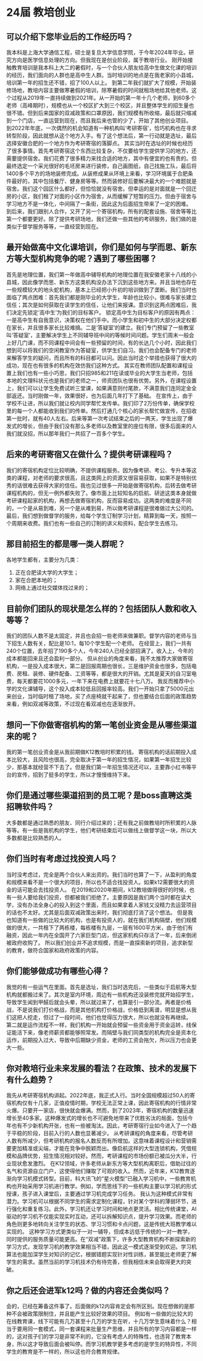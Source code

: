 # 24届 教培创业

## 可以介绍下您毕业后的工作经历吗？

我本科是上海大学通信工程，硕士是复旦大学信息学院，于今年2024年毕业。研究方向是医学信息处理的方向。但我现在是创业阶段，属于教培行业。
刚开始接触教育培训是我本科上大二的暑假时，与一个合伙人朋友给高中生做文化课的培训的经历，我们面向的人群也是高中生人群。当时培训的地点是在我老家的小县城，培训第一年的招生还不错，招了100人以上。
到第二年我们就扩大了规模，开始装修场地，教培内容主要做寒暑假的培训，除寒暑假的时间就租场地给其他老师。这个过程从2019年一直持续做到2021年。从一开始的第一年十几个老师，到60多个老师（高峰期时），规模也从一个校区扩大到三个校区，并且整体学生的招生量也很不错。但到后来国家的双减政策和口罩原因，我们规模有所收缩，最后就只缩减到一个门店，一直运营到现在，而且我后来也管的少了，开始了其他创业项目。
到2022年年底，一次偶然的机会知道有一种机构叫‘考研寄宿’，恰巧机构也在寻求转型阶段，因此就想从这个地方入手。有了这个想法后，第一行动就是选址，最后选择安徽合肥的一个地方作为考研寄宿的落脚点。
其实当时在选址的时候也经历了很多事情。首先考研寄宿这个东西比较复杂，不仅要给学生提供学习的地方，还需要提供宿舍。我们花费了很多精力来找合适的地方，其中有便宜的也有贵的。但最终选定一个采光很好的毛坯房来进行装修，自己画图纸，自己找施工队，最后将1400多个平方的场地装修完成。从装修成果从环境上来看，学习环境属于合肥条件最好的，其中包括餐厅、健身房等等。然而装修好后要解决最大的一个难题就是宿舍。我们这个园区什么都好，但恰恰就没有宿舍。但幸运的是对面就是一个回迁房的小区，我们租了对面的小区作为宿舍，从而缓解了短暂的压力。但由于宿舍与学习地方不是一体化，中间隔了一条街，因此这为后面招生带来了一定的困难。
到后来，我们跟别人合作，又开了另一个寄宿机构，所有的配套设施、宿舍等等比第一个都要更好。除了提供考研场地，我们还做一些其他的考研服务，我们做的是类似于督学服务等等，一直经营到现在。

## 最开始做高中文化课培训，你们是如何与学而思、新东方等大型机构竞争的呢？遇到了哪些困哪？

首先是地理位置，我们第一年做高中辅导机构的地理位置在我安徽老家十八线的小县城，因此像学而思、新东方这类机构没办法下沉到这些地方来。并且当地也存在一些规模较大的地头蛇机构，基本上已经把小升初的培训做到了垄断。我们当时也面临了两点困难：首先我们都是刚毕业的大学生，年龄也比较小，很难与家长建立信任；其次是如何获取在读学生的信任，让他们来报课。意识到这两点困难后，我们决定先锁定‘高中生’为我们的目标客户。
锁定高中生为目标客户的原因有两点：一是高中生有自我意识，决策权在他们手中。而小学生和初中生的大部分决定权都在家长，并且很多家长比较难搞。二是‘答疑室’的建立。我们专门预留了一些教室叫‘答疑室’，主要解决学生上不同辅导班中间的等候时间问题。学生们周末一般会上好几门课，而不同课程中间会有一些预留的时间，有的长达几个小时，因此我们想到可以将我们的空闲教室作为答疑室，供学生们自习。我们也会配备专门的老师来解答学生的疑问，而且所有的科目都可以问。因此当时这个举措也获得了很大的成功，现在也有很多的机构在效仿我们这种方式。
其实在教师团队配置和课程设置上我们也有一些小巧思，我们只招985和211在读或毕业的大学生当老师，包括本地的文理科状元也是我们的老师之一，师资团队也很有优势。另外，在课程设置上，我们可以让学生免费试听三堂课，如果满意则付尾款，不满意我们连同定金全部返还。当时刚做一年，效果很好，也为后面几年打下了基础。
在宣传上，由于学校不让进，所以我们就让校内同学帮忙发传单。我们印了2万份传单，确保学校里的每一个人都能收到我们的传单。然后打通几个核心的家长帮忙做宣传，在招收第一批时，就有40人左右。后来等第一次考试结束之后的一两天，学生出现了爆发式的增长，但由于我们没有那么多老师以及教室里的座位有限，很多后面来的人我们就没招，所以那年我们一共招了一百多个学生。

## 后来的考研寄宿又在做什么？提供考研课程吗？

我们的寄宿机构定位比较明确，不提供课程服务。因为像考研、考公、专升本等这类的课程，对老师的要求很高，且这类网上的资源又很容易获取，如果不是特别优秀的话很难去获得大家的信任。我也见过很多一开始是做寄宿机构，后转去做考研课程机构的，但无一例外都失败了。像市面上比较知名的启航、研途这类本身就做考研课程起家的机构，再想去做寄宿机构，反而容易成功。这两类的难度是不同的，一个是从易到难，另一个是从难到易，所以做考研课程是很难做过大公司的。
最后，我们想到做督学的服务，给每个学生订制学习计划，精算到每一天，按照一个周期来收费。我们也有一些自己的订制的讲义和资料，配合学生去练习。

## 那目前招生的都是哪一类人群呢？

各地学生都有，主要分为几类：

1. 正在合肥读大学的大学生；
2. 家在合肥本地的；
3. 网络上通过社交媒体找过来的；

## 目前你们团队的现状是怎么样的？包括团队人数和收入等等？

我们的团队人数不是太固定，并且也会招一些老师来做兼职。督学内容的老师与当下招生人数有关，配比是10:1，每10个学生配一个老师。
在经营上，我们一共有240个位置，去年招了190多个人，今年240人已经全部招满了。收入上，今年的成本都能回来且还会盈利一部分。
但从创业的角度来看，我不太推荐大家做寄宿机构，一是投入成本很大，第二是回报周期也很长，三是维护资金也很多，包括电费、房租、装修、硬件配备、工资等等，都是很大的开销。尤其是夏天的自习室电费，每天都要花1000多元，一年下来在电费上就要花十七八万。
我反而推荐中小学的文化课辅导，这个投入成本较低且回报率较高。我们一开始只拿了5000元出来创业，当时临时租了场地，买了点座椅就干起来了，但也要结合后面的政策趋势来看，例如双减等政策，不过现在看双减也在逐渐放开。

## 想问一下你做寄宿机构的第一笔创业资金是从哪些渠道来的呢？

我的第一笔创业资金是从我前期做K12教培时积累的钱。
寄宿机构的话前期投入成本比较大，且风险也很高，完全取决于第一年的招生情况，如果第一年招生比较少，那基本就经营不下去了。但是我们第一年招生情况还可以，主要靠小红书等平台的宣传，招到了挺多的学生，所以才慢慢维持下来。

## 你们是通过哪些渠道招到的员工呢？是boss直聘这类招聘软件吗？

大多数都是通过熟悉的朋友、同行介绍过来的；还有我之前做教培时所积累的人脉等等。有一些是我机构的学生，他们考研结束后可以做线上做督学这一块，所以大多数都是比较熟悉的人。

## 你们当时有考虑过找投资人吗？

当时没考虑过，完全是两个合伙人来出资的。我们当时也算了一下，从盈利的角度和规模来看不是一个很大的项目，所以也不适合找投资人。如果k12需要很大的资金的话可能会去找投资人。
在2019和2020年期间，k12教培做得很好的时候，也有一些人要给我们投资，但都被我们拒绝了。主要原因是我们两个当时都在读大学，没有办法全身心的投入到这个里面，而且如果拿着人家钱又没精力去运营项目的话也不太好。尤其是后面双减政策出来时，我们彻底打消了这个想法。
但是我也知道有一些做的比较大的机构，也是有投资人的，就在我们机构隔壁，他们规模做的很大，一共租下了两栋楼，每栋楼有九层，一层有1600平方米，由于他们有融资，因此一年内在全国开了六家巨型门店，但这家机构只存活了一年，后来倒闭被政府收购了。
所以我们创业并不追求规模，而是一直探索新的项目，追求新型的教育，做符合国家和政府政策的内容。

## 你们能够做成功有哪些心得？

我觉的有一些运气在里面。首先是选址，我们当时选完后，一些类似于启航等大型机构就都搬过来了。其次是室内环境，周边有一些机构还没装修完就开始招学生，导致学生闻到甲醛后就会头晕，所以就过来了，也算是引一部分流。再者是价格战，不是说我们打价格战，而是其他机构打价格战，价格低到离谱，明显是想从我们这把人挖走，但过了一段时间，他们也觉得压力很大，所以也就没有再继续。
第二就是运作流程不一样，我们机构一开始就会预留一些资金用于资金运转，线保证能活下来，像老师薪资都能够照常发。而隔壁与我们同类型的机构完全是资本化运作，前期投入过大，导致中后期缺少资金，老师的工资会拖欠，所以压力也会更大一些。

## 你对教培行业未来发展的看法？在政策、技术的发展下有什么趋势？

我先从考研寄宿机构讲起。2022年底，我正式入行。当时全国规模超过50人的寄宿机构仅有十几家，正值疫情时期，学校无法正常上课，因此寄宿机构的行情非常火爆。只要开一家店，很快就会爆满。然而，到了2023年，寄宿机构的数量迅速增长至40多家。这种爆发式的增长也不可避免地带来了优胜劣汰的局面，包括今年也有不少新机构开张，也有一些被淘汰。因此，考研寄宿行业如今进入了一个趋于平稳的阶段，目前入行的人数也显著减少。
从考研课程的角度来看，尽管考研人数有所减少，但考研机构的报名人数反而有所增加。这意味着课程设计和营销需要更加精准或尖端，才能在竞争中脱颖而出。像启航这样的大型连锁机构，凭借规模和品牌优势，招生情况相对较好。然而，考研课程的市场份额已被瓜分大半，行业现状愈发激烈。
在K12领域，许多老师从新东方等大型机构离职后，借助过往的名气和资源自立门户，这使得他们赚取了可观的收入。然而，近年来，K12教育逐渐向学习机模式转型。目前，科大讯飞的“星火模型”已融入学习机中，一些教育机构也开始采用学习机进行教学。例如，学而思线下的一些机构主要以学习机的形式授课，孩子进入课堂后，主要通过学习机完成学习任务。
我认为这种模式非常有潜力。学习机可以根据不同学生的需求定制化课程，针对某个学科的薄弱环节，进行强化和重复练习。此外，学习机还让学习时间和地点更灵活。相比传统课堂，AI驱动的学习机不仅能实现实时互动，还可以拆解知识点，提升学习效果。而老师的角色则更多地转向关注学生的状态、学习习惯和卡点问题，这是传统大班教学难以实现的。
这种学习方式更类似于一对一辅导，但成本远低于传统的一对一教学，同时提供的服务质量可能更高。在“双减”政策下，许多大型教育机构不断探索新的学习方式，发现学习机的教学效果相当不错，因此这一模式逐渐受到欢迎。学习机算法也能加深学生对知识的记忆，根据错题实现针对性训练，甚至能比老师更了解学生的需求。虽然当前的学习机技术仍有待完善，但我相信未来会取得更大的突破。

## 你之后还会进军k12吗？做的内容还会类似吗？

会的，已经在筹备这件事了。后面做的k12内容肯定会有所区别。现在想做的是那种不会被政策限制住，并且能产生比较好效果的项目。
例如有一些做的比较大的在线教育课，线下可能有几万甚至十几万的学生在听，十几万学生意味着什么？相当于要用同一套模式，同一套课程来批量生产思维，并且所有的学习内容都是一样的，这对孩子们的学习是非常不利的，它没有考虑人的特殊性，也违背了教育本身，所以这才导致后面会被叫停。而学习机教学更多考虑的是学生的特异性，不同学生的教育是不一样的，所以这也符合教育规律。
